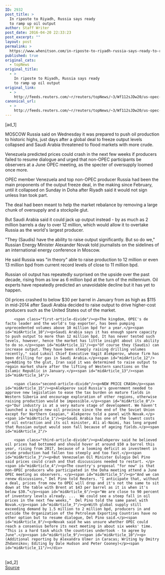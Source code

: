 ```yaml
---
ID: 2932
post_title: >
  In riposte to Riyadh, Russia says ready
  to ramp up oil output
author: Staff Writer
post_date: 2016-04-20 22:33:23
post_excerpt: ""
layout: post
permalink: >
  https://www.whenitson.com/in-riposte-to-riyadh-russia-says-ready-to-ramp-up-oil-output/
published: true
original_cats:
  - topNews
original_title:
  - >
    In riposte to Riyadh, Russia says ready
    to ramp up oil output
original_link:
  - >
    http://feeds.reuters.com/~r/reuters/topNews/~3/Wf112sJDw20/us-opec-russia-idUSKCN0XH1ST
canonical_url:
  - >
    http://feeds.reuters.com/~r/reuters/topNews/~3/Wf112sJDw20/us-opec-russia-idUSKCN0XH1ST
---
```

 [ad_1]
<br><div id="articleText">
<span id="midArticle_start"/>

<span id="midArticle_0"/><span class="focusParagraph" readability="5"><p><span class="articleLocation">MOSCOW</span> Russia said on Wednesday it was prepared to push oil production to historic highs, just days after a global deal to freeze output levels collapsed and Saudi Arabia threatened to flood markets with more crude.</p></span><span id="midArticle_1"/><p>Venezuela predicted prices could crash in the next few weeks if producers failed to resume dialogue and urged that non-OPEC participants be observers at a June OPEC meeting, as the specter of oversupply loomed once more.</p><span id="midArticle_2"/><p>OPEC member Venezuela and top non-OPEC producer Russia had been the main proponents of the output freeze deal, in the making since February, until it collapsed on Sunday in Doha after Riyadh said it would not sign unless Iran took part.</p><span id="midArticle_3"/><p>The deal had been meant to help the market rebalance by removing a large chunk of oversupply and a stockpile glut.</p><span id="midArticle_4"/><p>But Saudi Arabia said it could jack up output instead - by as much as 2 million barrels a day to over 12 million, which would allow it to overtake Russia as the world's largest producer.</p><span id="midArticle_5"/><p>"They (Saudis) have the ability to raise output significantly. But so do we," Russian Energy Minister Alexander Novak told journalists on the sidelines of an international energy conference in Moscow.</p><span id="midArticle_6"/><p>He said Russia was "in theory" able to raise production to 12 million or even 13 million bpd from current record levels of close to 11 million bpd.</p><span id="midArticle_7"/><p>Russian oil output has repeatedly surprised on the upside over the past decade, rising from as low as 6 million bpd at the turn of the millennium. Oil experts have repeatedly predicted an unavoidable decline but it has yet to happen.</p><span id="midArticle_8"/><p>Oil prices crashed to below $30 per barrel in January from as high as $115 in mid-2014 after Saudi Arabia decided to raise output to drive higher-cost producers such as the United States out of the market. </p><span id="midArticle_9"/>
        
        <span class="first-article-divide"/><p>The kingdom, OPEC's de facto leader and the world's top exporter, has been pumping unprecedented volumes above 10 million bpd for a year.</p><span id="midArticle_10"/><p>Saudi Arabia says it has enough spare capacity to push output to more than 12 million bpd. It has never tested such levels, however, hence the market has little insight about its ability to do so.</p><span id="midArticle_11"/><p>"Of course they (Saudis) can increase output. They have been steeply raising drilling volumes recently," said Lukoil Chief Executive Vagit Alekperov, whose firm has been drilling for gas in Saudi Arabia.</p><span id="midArticle_12"/><p>Adding to the glut, Iran said it was determined to raise output to regain market share after the lifting of Western sanctions on the Islamic Republic in January.</p><span id="midArticle_13"/><span id="midArticle_14"/>
        
        <span class="second-article-divide"/><p>NEW PRICE CRASH</p><span id="midArticle_15"/><p>Alekperov said Russia's government needed to approve new legislation to ease the tax burden on mature fields in Western Siberia and encourage exploration of other regions, otherwise raising production would be impossible.</p><span id="midArticle_0"/><p>"Our industry is at a very mature stage of development. We haven't launched a single new oil province since the end of the Soviet Union except for Northern Caspian," Alekperov told a panel with Novak.</p><span id="midArticle_1"/><p>Saudi Arabia has one of the lowest costs of oil extraction and its oil minister, Ali al-Naimi, has long argued that Russian output would soon fall because of ageing fields.</p><span id="midArticle_2"/>
        
        <span class="third-article-divide"/><p>Alekperov said he believed oil prices had bottomed and should hover at around $50 a barrel this year, rising from 2017, because of a looming deficit as investment in crude production had fallen too steeply and too fast.</p><span id="midArticle_3"/><p>But Venezuelan Oil Minister Eulogio Del Pino said prices could crash and that discussions needed to restart. </p><span id="midArticle_4"/><p>The country's proposal "for now" is that non-OPEC producers who participated in the Doha meeting attend a June OPEC meeting as observers. </p><span id="midArticle_5"/><p>"And we can renew discussions," Del Pino told Reuters. "I anticipate that, without a deal, prices from now to OPEC will drop and it's not the same to sit down at the table with Brent at $43 per barrel as it is when it's below $30.”</p><span id="midArticle_6"/><p>"We are close to 90 percent of inventory levels already. ...  We could see a steep fall in oil prices in the next few weeks,"  Del Pino told the same panel with Novak.</p><span id="midArticle_7"/><p>With global supply still exceeding demand by 1.5 million to 2 million bpd, producers in and outside the Organization of the Petroleum Exporting Countries have no other option but to resume dialogue, Del Pino said.</p><span id="midArticle_8"/><p>Novak said he was unsure whether OPEC could reach a consensus before its next meeting in about six weeks' time. "This is a hard task which the countries undertook - to agree by June".</p><span id="midArticle_9"/><span id="midArticle_10"/><p> (Additional reporting by Alexandra Ulmer in Caracas; Writing by Dmitry Zhdannikov; Editing by Dale Hudson and Peter Cooney)</p><span id="midArticle_11"/></div>
<br>[ad_2]
<br><a href="http://feeds.reuters.com/~r/reuters/topNews/~3/Wf112sJDw20/us-opec-russia-idUSKCN0XH1ST">Source </a>